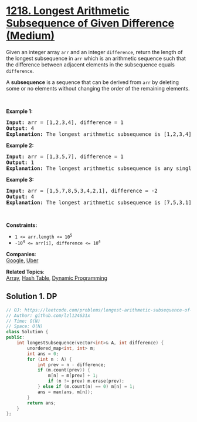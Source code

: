 # [1218. Longest Arithmetic Subsequence of Given Difference (Medium)](https://leetcode.com/problems/longest-arithmetic-subsequence-of-given-difference/)

<p>Given an integer array <code>arr</code> and an integer <code>difference</code>, return the length of the longest subsequence in <code>arr</code> which is an arithmetic sequence such that the difference between adjacent elements in the subsequence equals <code>difference</code>.</p>

<p>A <strong>subsequence</strong> is a sequence that can be derived from <code>arr</code> by deleting some or no elements without changing the order of the remaining elements.</p>

<p>&nbsp;</p>
<p><strong>Example 1:</strong></p>

<pre><strong>Input:</strong> arr = [1,2,3,4], difference = 1
<strong>Output:</strong> 4
<strong>Explanation: </strong>The longest arithmetic subsequence is [1,2,3,4].</pre>

<p><strong>Example 2:</strong></p>

<pre><strong>Input:</strong> arr = [1,3,5,7], difference = 1
<strong>Output:</strong> 1
<strong>Explanation: </strong>The longest arithmetic subsequence is any single element.
</pre>

<p><strong>Example 3:</strong></p>

<pre><strong>Input:</strong> arr = [1,5,7,8,5,3,4,2,1], difference = -2
<strong>Output:</strong> 4
<strong>Explanation: </strong>The longest arithmetic subsequence is [7,5,3,1].
</pre>

<p>&nbsp;</p>
<p><strong>Constraints:</strong></p>

<ul>
	<li><code>1 &lt;= arr.length &lt;= 10<sup>5</sup></code></li>
	<li><code>-10<sup>4</sup> &lt;= arr[i], difference &lt;= 10<sup>4</sup></code></li>
</ul>


**Companies**:  
[Google](https://leetcode.com/company/google), [Uber](https://leetcode.com/company/uber)

**Related Topics**:  
[Array](https://leetcode.com/tag/array/), [Hash Table](https://leetcode.com/tag/hash-table/), [Dynamic Programming](https://leetcode.com/tag/dynamic-programming/)

## Solution 1. DP

```cpp
// OJ: https://leetcode.com/problems/longest-arithmetic-subsequence-of-given-difference/
// Author: github.com/lzl124631x
// Time: O(N)
// Space: O(N)
class Solution {
public:
    int longestSubsequence(vector<int>& A, int difference) {
        unordered_map<int, int> m;
        int ans = 0;
        for (int n : A) {
            int prev = n - difference;
            if (m.count(prev)) {
                m[n] = m[prev] + 1;
                if (n != prev) m.erase(prev);
            } else if (m.count(n) == 0) m[n] = 1;
            ans = max(ans, m[n]);
        }
        return ans;
    }
};
```